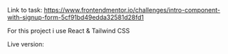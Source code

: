 Link to task: https://www.frontendmentor.io/challenges/intro-component-with-signup-form-5cf91bd49edda32581d28fd1

For this project i use React & Tailwind CSS

Live version:
